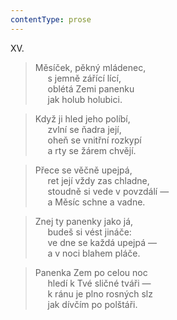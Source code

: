 ```yaml
---
contentType: prose
---
```


XV.

> Měsíček, pěkný mládenec,  
>      s jemně zářící lící,  
>      oblétá Zemi panenku  
>      jak holub holubici.

> Když ji hled jeho políbí,  
>      zvlní se ňadra její,  
>      oheň se vnitřní rozkypí  
>      a rty se žárem chvějí.

> Přece se věčně upejpá,  
>      ret její vždy zas chladne,  
>      stoudně si vede v povzdálí —  
>      a Měsíc schne a vadne.

> Znej ty panenky jako já,  
>      budeš si vést jináče:  
>      ve dne se každá upejpá —  
>      a v noci blahem pláče.

> Panenka Zem po celou noc  
>      hledí k Tvé sličné tváři —  
>      k ránu je plno rosných slz  
>      jak dívčím po polštáři.
